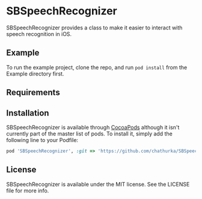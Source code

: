 # SBSpeechRecognizer

SBSpeechRecognizer provides a class to make it easier to interact with speech recognition in iOS.

## Example

To run the example project, clone the repo, and run `pod install` from the Example directory first.

## Requirements

## Installation

SBSpeechRecognizer is available through [CocoaPods](http://cocoapods.org) although it isn't currently part of the master list of pods. To install it, simply add the following line to your Podfile:

```ruby
pod 'SBSpeechRecognizer', :git => 'https://github.com/chathurka/SBSpeechRecognizer'
```

## License

SBSpeechRecognizer is available under the MIT license. See the LICENSE file for more info.

